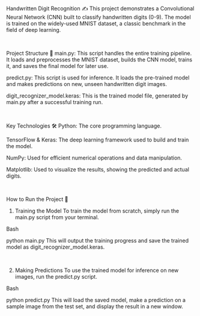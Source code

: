 Handwritten Digit Recognition ✍️
This project demonstrates a Convolutional Neural Network (CNN) built to classify handwritten digits (0-9). The model is trained on the widely-used MNIST dataset, a classic benchmark in the field of deep learning.

<br>

Project Structure 📁
main.py: This script handles the entire training pipeline. It loads and preprocesses the MNIST dataset, builds the CNN model, trains it, and saves the final model for later use.

predict.py: This script is used for inference. It loads the pre-trained model and makes predictions on new, unseen handwritten digit images.

digit_recognizer_model.keras: This is the trained model file, generated by main.py after a successful training run.

<br>

Key Technologies 🛠️
Python: The core programming language.

TensorFlow & Keras: The deep learning framework used to build and train the model.

NumPy: Used for efficient numerical operations and data manipulation.

Matplotlib: Used to visualize the results, showing the predicted and actual digits.

<br>

How to Run the Project 🚀
1. Training the Model
To train the model from scratch, simply run the main.py script from your terminal.

Bash

python main.py
This will output the training progress and save the trained model as digit_recognizer_model.keras.

<br>

2. Making Predictions
To use the trained model for inference on new images, run the predict.py script.

Bash

python predict.py
This will load the saved model, make a prediction on a sample image from the test set, and display the result in a new window.
